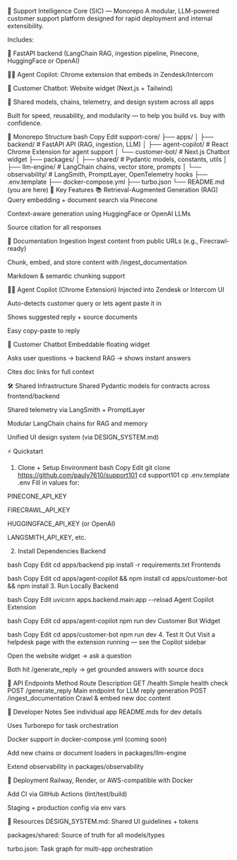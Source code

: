 🧠 Support Intelligence Core (SIC) — Monorepo
A modular, LLM-powered customer support platform designed for rapid deployment and internal extensibility.

Includes:

🚀 FastAPI backend (LangChain RAG, ingestion pipeline, Pinecone, HuggingFace or OpenAI)

🧑‍💼 Agent Copilot: Chrome extension that embeds in Zendesk/Intercom

💬 Customer Chatbot: Website widget (Next.js + Tailwind)

🧩 Shared models, chains, telemetry, and design system across all apps

Built for speed, reusability, and modularity — to help you build vs. buy with confidence.

📁 Monorepo Structure
bash
Copy
Edit
support-core/
├── apps/
│   ├── backend/           # FastAPI API (RAG, ingestion, LLM)
│   ├── agent-copilot/     # React Chrome Extension for agent support
│   └── customer-bot/      # Next.js Chatbot widget
├── packages/
│   ├── shared/            # Pydantic models, constants, utils
│   ├── llm-engine/        # LangChain chains, vector store, prompts
│   └── observability/     # LangSmith, PromptLayer, OpenTelemetry hooks
├── .env.template
├── docker-compose.yml
├── turbo.json
└── README.md (you are here)
🔑 Key Features
📚 Retrieval-Augmented Generation (RAG)
Query embedding + document search via Pinecone

Context-aware generation using HuggingFace or OpenAI LLMs

Source citation for all responses

🔄 Documentation Ingestion
Ingest content from public URLs (e.g., Firecrawl-ready)

Chunk, embed, and store content with /ingest_documentation

Markdown & semantic chunking support

🧑‍💻 Agent Copilot (Chrome Extension)
Injected into Zendesk or Intercom UI

Auto-detects customer query or lets agent paste it in

Shows suggested reply + source documents

Easy copy-paste to reply

💬 Customer Chatbot
Embeddable floating widget

Asks user questions → backend RAG → shows instant answers

Cites doc links for full context

🛠 Shared Infrastructure
Shared Pydantic models for contracts across frontend/backend

Shared telemetry via LangSmith + PromptLayer

Modular LangChain chains for RAG and memory

Unified UI design system (via DESIGN_SYSTEM.md)

⚡ Quickstart
1. Clone + Setup Environment
bash
Copy
Edit
git clone https://github.com/pauly7610/support101
cd support101
cp .env.template .env
Fill in values for:

PINECONE_API_KEY

FIRECRAWL_API_KEY

HUGGINGFACE_API_KEY (or OpenAI)

LANGSMITH_API_KEY, etc.

2. Install Dependencies
Backend

bash
Copy
Edit
cd apps/backend
pip install -r requirements.txt
Frontends

bash
Copy
Edit
cd apps/agent-copilot && npm install
cd apps/customer-bot && npm install
3. Run Locally
Backend

bash
Copy
Edit
uvicorn apps.backend.main:app --reload
Agent Copilot Extension

bash
Copy
Edit
cd apps/agent-copilot
npm run dev
Customer Bot Widget

bash
Copy
Edit
cd apps/customer-bot
npm run dev
4. Test It Out
Visit a helpdesk page with the extension running — see the Copilot sidebar

Open the website widget → ask a question

Both hit /generate_reply → get grounded answers with source docs

📡 API Endpoints
Method	Route	Description
GET	/health	Simple health check
POST	/generate_reply	Main endpoint for LLM reply generation
POST	/ingest_documentation	Crawl & embed new doc content

🧠 Developer Notes
See individual app README.mds for dev details

Uses Turborepo for task orchestration

Docker support in docker-compose.yml (coming soon)

Add new chains or document loaders in packages/llm-engine

Extend observability in packages/observability

🚀 Deployment
 Railway, Render, or AWS-compatible with Docker

 Add CI via GitHub Actions (lint/test/build)

 Staging + production config via env vars

📐 Resources
DESIGN_SYSTEM.md: Shared UI guidelines + tokens

packages/shared: Source of truth for all models/types

turbo.json: Task graph for multi-app orchestration

